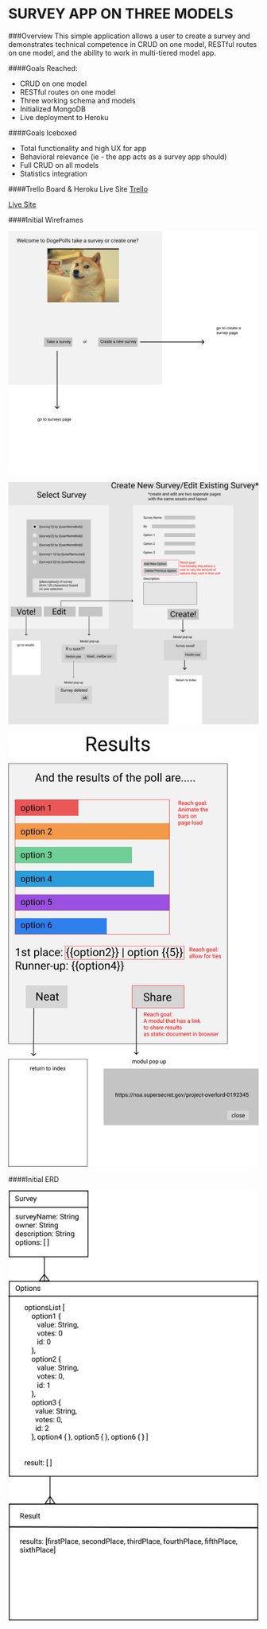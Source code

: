 # SURVEY APP ON THREE MODELS

###Overview
This simple application allows a user to create a survey and demonstrates technical competence in CRUD on one model, RESTful routes on one model, and the ability to work in multi-tiered model app.

####Goals Reached:
* CRUD on one model
* RESTful routes on one model
* Three working schema and models
* Initialized MongoDB
* Live deployment to Heroku

####Goals Iceboxed
* Total functionality and high UX for app
* Behavioral relevance (ie - the app acts as a survey app should)
* Full CRUD on all models
* Statistics integration 

####Trello Board & Heroku Live Site
[Trello](https://trello.com/b/llKbPics/ga-wdi-17-project-2)

[Live Site](https://immense-wave-34635.herokuapp.com/)

####Initial Wireframes

![wireframe](https://raw.githubusercontent.com/qchen3301/survey-app/master/wireframes/wireframe01.png)

![wireframe](https://raw.githubusercontent.com/qchen3301/survey-app/master/wireframes/wireframe02.png)

![wireframe](https://raw.githubusercontent.com/qchen3301/survey-app/master/wireframes/wireframe03.png)

####Initial ERD

![erd](https://raw.githubusercontent.com/qchen3301/survey-app/master/wireframes/erd.png)
